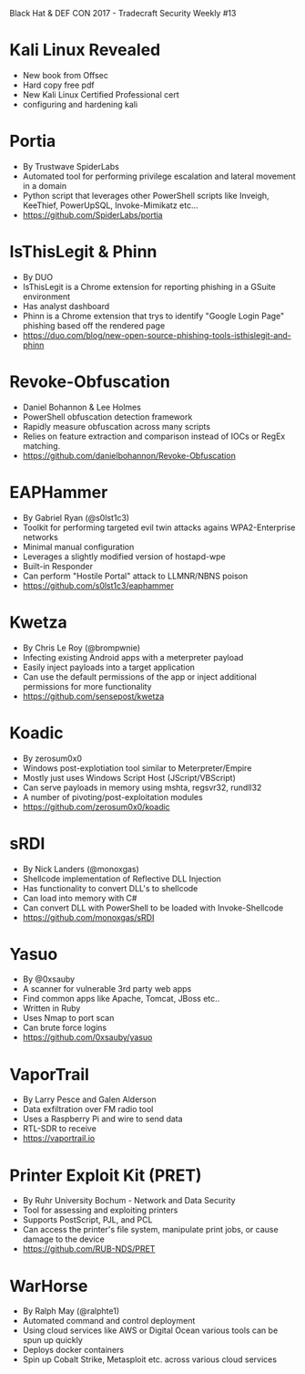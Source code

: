 Black Hat & DEF CON 2017 - Tradecraft Security Weekly #13

# Kali Linux Revealed
- New book from Offsec
- Hard copy free pdf
- New Kali Linux Certified Professional cert
- configuring and hardening kali
# Portia
- By Trustwave SpiderLabs
- Automated tool for performing privilege escalation and lateral movement in a domain
- Python script that leverages other PowerShell scripts like Inveigh, KeeThief, PowerUpSQL, Invoke-Mimikatz etc...
- https://github.com/SpiderLabs/portia
# IsThisLegit & Phinn
- By DUO
- IsThisLegit is a Chrome extension for reporting phishing in a GSuite environment
- Has analyst dashboard
- Phinn is a Chrome extension that trys to identify "Google Login Page" phishing based off the rendered page
- https://duo.com/blog/new-open-source-phishing-tools-isthislegit-and-phinn
# Revoke-Obfuscation
- Daniel Bohannon & Lee Holmes
- PowerShell obfuscation detection framework
- Rapidly measure obfuscation across many scripts
- Relies on feature extraction and comparison instead of IOCs or RegEx matching.
- https://github.com/danielbohannon/Revoke-Obfuscation
# EAPHammer
- By Gabriel Ryan (@s0lst1c3)
- Toolkit for performing targeted evil twin attacks agains WPA2-Enterprise networks
- Minimal manual configuration
- Leverages a slightly modified version of hostapd-wpe
- Built-in Responder
- Can perform "Hostile Portal" attack to LLMNR/NBNS poison
- https://github.com/s0lst1c3/eaphammer
# Kwetza
- By Chris Le Roy (@brompwnie)
- Infecting existing Android apps with a meterpreter payload
- Easily inject payloads into a target application
- Can use the default permissions of the app or inject additional permissions for more functionality
- https://github.com/sensepost/kwetza
# Koadic
 - By zerosum0x0
 - Windows post-explotiation tool similar to Meterpreter/Empire
 - Mostly just uses Windows Script Host (JScript/VBScript)
 - Can serve payloads in memory using mshta, regsvr32, rundll32
 - A number of pivoting/post-exploitation modules
 - https://github.com/zerosum0x0/koadic
# sRDI
- By Nick Landers (@monoxgas)
- Shellcode implementation of Reflective DLL Injection
- Has functionality to convert DLL's to shellcode
- Can load into memory with C#
- Can convert DLL with PowerShell to be loaded with Invoke-Shellcode
- https://github.com/monoxgas/sRDI
# Yasuo
- By @0xsauby
- A scanner for vulnerable 3rd party web apps
- Find common apps like Apache, Tomcat, JBoss etc..
- Written in Ruby
- Uses Nmap to port scan
- Can brute force logins
- https://github.com/0xsauby/yasuo
# VaporTrail
- By Larry Pesce and Galen Alderson
- Data exfiltration over FM radio tool
- Uses a Raspberry Pi and wire to send data
- RTL-SDR to receive
- https://vaportrail.io
# Printer Exploit Kit (PRET)
- By Ruhr University Bochum - Network and Data Security
- Tool for assessing and exploiting printers
- Supports PostScript, PJL, and PCL
- Can access the printer's file system, manipulate print jobs, or cause damage to the device
- https://github.com/RUB-NDS/PRET
# WarHorse
- By Ralph May (@ralphte1)
- Automated command and control deployment
- Using cloud services like AWS or Digital Ocean various tools can be spun up quickly
- Deploys docker containers
- Spin up Cobalt Strike, Metasploit etc. across various cloud services





